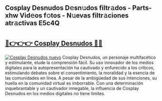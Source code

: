 ## Cosplay Desnudos D𝚎sn𝚞dos filtr𝚊dos - Parts-xhw Vid𝚎os f𝚘tos - N𝚞evas filtr𝚊ciones atr𝚊ctivas E5c4Q

# <h2><a href="http://mbam3vw.tromn.icu/?c=Cosplay+Desnudos">🔗👉👉👉 Cosplay Desnudos 🔗🔗</a></h2>

[![Cosplay Desnudos nuevo](https://i.imgur.com/pEAQMta.gif)](http://mbam3vw.tromn.icu/?c=Cosplay+Desnudos)
Cosplay Desnudos, un personaje multifacético y estimulante, elude la comprensión fácil. Su uso innovador de los medios digitales para la autopresentación ha cautivado y enfurecido a los críticos, estimulando debates sobre el consentimiento, la moralidad y la esencia de las comunidades en línea. A pesar de la ambigüedad de sus intenciones, su huella en la comunidad virtual es imborrable. Con una determinación inquebrantable y un cautivador innegable, la influencia de Cosplay Desnudos en los medios digitales no tiene límites.
